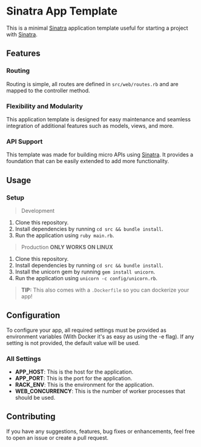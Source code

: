 # Sinatra App Template

This is a minimal [Sinatra](https://github.com/sinatra/sinatra) application template useful for starting a project with [Sinatra](https://github.com/sinatra/sinatra).

## Features

### Routing

Routing is simple, all routes are defined in `src/web/routes.rb` and are mapped to the controller method.

### Flexibility and Modularity

This application template is designed for easy maintenance and seamless integration of additional features such as models, views, and more.

### API Support

This template was made for building micro APIs using [Sinatra](https://github.com/sinatra/sinatra). It provides a foundation that can be easily extended to add more functionality.

## Usage

### Setup
> Development
1. Clone this repository.
2. Install dependencies by running `cd src && bundle install`.
3. Run the application using `ruby main.rb`.

> Production **ONLY WORKS ON LINUX**
1. Clone this repository.
2. Install dependencies by running `cd src && bundle install`.
3. Install the unicorn gem by running `gem install unicorn`.
4. Run the application using `unicorn -c config/unicorn.rb`.

> **TIP:** This also comes with a `.Dockerfile` so you can dockerize your app!

## Configuration

To configure your app, all required settings must be provided as environment variables (With Docker it's as easy as using the -e flag). If any setting is not provided, the default value will be used.

### All Settings
- **APP_HOST**: This is the host for the application.
- **APP_PORT**: This is the port for the application.
- **RACK_ENV**: This is the environment for the application.
- **WEB_CONCURRENCY**: This is the number of worker processes that should be used.

## Contributing
If you have any suggestions, features, bug fixes or enhancements, feel free to open an issue or create a pull request.